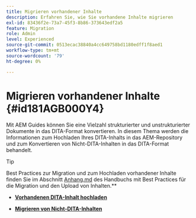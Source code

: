 ```yaml
---
title: Migrieren vorhandener Inhalte
description: Erfahren Sie, wie Sie vorhandene Inhalte migrieren
exl-id: 83436f2e-73a7-45f3-8b86-373643edf2a5
feature: Migration
role: Admin
level: Experienced
source-git-commit: 0513ecac38840a4cc649758bd1180edff1f8aed1
workflow-type: tm+mt
source-wordcount: '79'
ht-degree: 0%

---
```


# Migrieren vorhandener Inhalte {#id181AGB000Y4}

Mit AEM Guides können Sie eine Vielzahl strukturierter und unstrukturierter Dokumente in das DITA-Format konvertieren. In diesem Thema werden die Informationen zum Hochladen Ihres DITA-Inhalts in das AEM-Repository und zum Konvertieren von Nicht-DITA-Inhalten in das DITA-Format behandelt.

>[!TIP]
>
> Best Practices zur Migration und zum Hochladen vorhandener Inhalte finden Sie im Abschnitt [Anhang.md](appendix.md) des Handbuchs mit Best Practices für die Migration und den Upload von Inhalten.**

- **[Vorhandenen DITA-Inhalt hochladen](migrate-content-upload-existing-dita-content.md)**

- **[Migrieren von Nicht-DITA-Inhalten](migrate-content-non-dita.md)**
